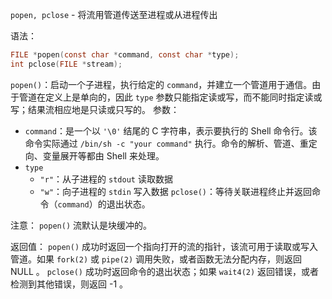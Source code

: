 `popen, pclose` - 将流用管道传送至进程或从进程传出

语法：
```c
FILE *popen(const char *command, const char *type);
int pclose(FILE *stream);
```

`popen()`：启动一个子进程，执行给定的 `command`，并建立一个管道用于通信。由于管道在定义上是单向的，因此 `type` 参数只能指定读或写，而不能同时指定读或写；结果流相应地是只读或只写的。
参数：
- `command`：是一个以 `'\0'` 结尾的 C 字符串，表示要执行的 Shell 命令行。该命令实际通过 `/bin/sh -c "your command"` 执行。命令的解析、管道、重定向、变量展开等都由 Shell 来处理。
- `type`
	- `"r"`：从子进程的 `stdout` 读取数据
	- `"w"`：向子进程的 `stdin` 写入数据
`pclose()`：等待关联进程终止并返回命令（`command`）的退出状态。

注意： `popen()` 流默认是块缓冲的。

返回值：
`popen()` 成功时返回一个指向打开的流的指针，该流可用于读取或写入管道。如果 `fork(2)` 或 `pipe(2)` 调用失败，或者函数无法分配内存，则返回 NULL 。
`pclose()` 成功时返回命令的退出状态；如果 `wait4(2)` 返回错误，或者检测到其他错误，则返回 -1 。